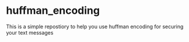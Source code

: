 # huffman_encoding
This is a simple repostiory to help you use huffman encoding for securing your text messages
